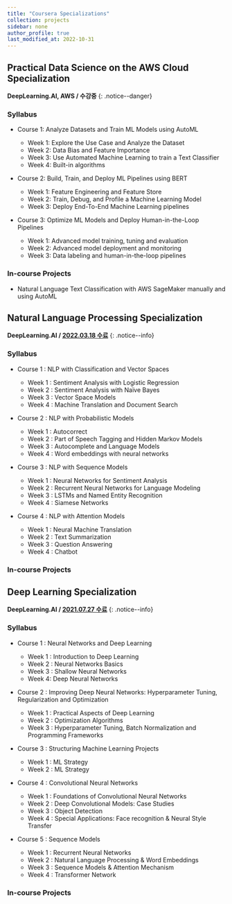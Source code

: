 ```yaml
---
title: "Coursera Specializations"
collection: projects
sidebar: none
author_profile: true
last_modified_at: 2022-10-31
---
```


## Practical Data Science on the AWS Cloud Specialization

**DeepLearning.AI, AWS / 수강중**
{: .notice--danger}

### Syllabus
- Course 1: Analyze Datasets and Train ML Models using AutoML
    - Week 1: Explore the Use Case and Analyze the Dataset
    - Week 2: Data Bias and Feature Importance
    - Week 3: Use Automated Machine Learning to train a Text Classifier
    - Week 4: Built-in algorithms

- Course 2: Build, Train, and Deploy ML Pipelines using BERT
    - Week 1: Feature Engineering and Feature Store
    - Week 2: Train, Debug, and Profile a Machine Learning Model
    - Week 3: Deploy End-To-End Machine Learning pipelines

- Course 3: Optimize ML Models and Deploy Human-in-the-Loop Pipelines
    - Week 1: Advanced model training, tuning and evaluation
    - Week 2: Advanced model deployment and monitoring
    - Week 3: Data labeling and human-in-the-loop pipelines

### In-course Projects
- Natural Language Text Classification with AWS SageMaker manually and using
  AutoML

## Natural Language Processing Specialization
**DeepLearning.AI / [2022.03.18 수료](https://www.coursera.org/account/accomplishments/specialization/certificate/SGZ7GQEPUWNH)**
{: .notice--info}

### Syllabus
- Course 1 : NLP with Classification and Vector Spaces
    - Week 1 : Sentiment Analysis with Logistic Regression
    - Week 2 : Sentiment Analysis with Naïve Bayes
    - Week 3 : Vector Space Models
    - Week 4 : Machine Translation and Document Search

- Course 2 : NLP with Probabilistic Models
    - Week 1 : Autocorrect
    - Week 2 : Part of Speech Tagging and Hidden Markov Models
    - Week 3 : Autocomplete and Language Models
    - Week 4 : Word embeddings with neural networks

- Course 3 : NLP with Sequence Models
    - Week 1 : Neural Networks for Sentiment Analysis
    - Week 2 : Recurrent Neural Networks for Language Modeling
    - Week 3 : LSTMs and Named Entity Recognition
    - Week 4 : Siamese Networks

- Course 4 : NLP with Attention Models
    - Week 1 : Neural Machine Translation
    - Week 2 : Text Summarization
    - Week 3 : Question Answering
    - Week 4 : Chatbot


### In-course Projects

## Deep Learning Specialization

**DeepLearning.AI / [2021.07.27 수료](https://www.coursera.org/account/accomplishments/specialization/certificate/5GALF6VHLEYZ)**
{: .notice--info}

### Syllabus
- Course 1 : Neural Networks and Deep Learning
    - Week 1 : Introduction to Deep Learning
    - Week 2 : Neural Networks Basics
    - Week 3 : Shallow Neural Networks
    - Week 4: Deep Neural Networks

- Course 2 : Improving Deep Neural Networks: Hyperparameter Tuning, Regularization and Optimization
    - Week 1 : Practical Aspects of Deep Learning
    - Week 2 : Optimization Algorithms
    - Week 3 : Hyperparameter Tuning, Batch Normalization and Programming Frameworks

- Course 3 : Structuring Machine Learning Projects
    - Week 1 : ML Strategy
    - Week 2 : ML Strategy

- Course 4 : Convolutional Neural Networks
    - Week 1 : Foundations of Convolutional Neural Networks
    - Week 2 : Deep Convolutional Models: Case Studies
    - Week 3 : Object Detection
    - Week 4 : Special Applications: Face recognition & Neural Style Transfer

- Course 5 : Sequence Models
    - Week 1 : Recurrent Neural Networks
    - Week 2 : Natural Language Processing & Word Embeddings
    - Week 3 : Sequence Models & Attention Mechanism
    - Week 4 : Transformer Network

### In-course Projects